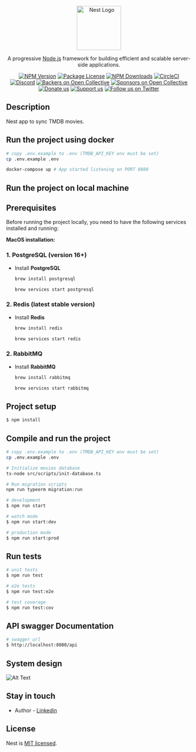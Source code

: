 <p align="center">
  <a href="http://nestjs.com/" target="blank"><img src="https://nestjs.com/img/logo-small.svg" width="120" alt="Nest Logo" /></a>
</p>

[circleci-image]: https://img.shields.io/circleci/build/github/nestjs/nest/master?token=abc123def456
[circleci-url]: https://circleci.com/gh/nestjs/nest

  <p align="center">A progressive <a href="http://nodejs.org" target="_blank">Node.js</a> framework for building efficient and scalable server-side applications.</p>
    <p align="center">
<a href="https://www.npmjs.com/~nestjscore" target="_blank"><img src="https://img.shields.io/npm/v/@nestjs/core.svg" alt="NPM Version" /></a>
<a href="https://www.npmjs.com/~nestjscore" target="_blank"><img src="https://img.shields.io/npm/l/@nestjs/core.svg" alt="Package License" /></a>
<a href="https://www.npmjs.com/~nestjscore" target="_blank"><img src="https://img.shields.io/npm/dm/@nestjs/common.svg" alt="NPM Downloads" /></a>
<a href="https://circleci.com/gh/nestjs/nest" target="_blank"><img src="https://img.shields.io/circleci/build/github/nestjs/nest/master" alt="CircleCI" /></a>
<a href="https://discord.gg/G7Qnnhy" target="_blank"><img src="https://img.shields.io/badge/discord-online-brightgreen.svg" alt="Discord"/></a>
<a href="https://opencollective.com/nest#backer" target="_blank"><img src="https://opencollective.com/nest/backers/badge.svg" alt="Backers on Open Collective" /></a>
<a href="https://opencollective.com/nest#sponsor" target="_blank"><img src="https://opencollective.com/nest/sponsors/badge.svg" alt="Sponsors on Open Collective" /></a>
  <a href="https://paypal.me/kamilmysliwiec" target="_blank"><img src="https://img.shields.io/badge/Donate-PayPal-ff3f59.svg" alt="Donate us"/></a>
    <a href="https://opencollective.com/nest#sponsor"  target="_blank"><img src="https://img.shields.io/badge/Support%20us-Open%20Collective-41B883.svg" alt="Support us"></a>
  <a href="https://twitter.com/nestframework" target="_blank"><img src="https://img.shields.io/twitter/follow/nestframework.svg?style=social&label=Follow" alt="Follow us on Twitter"></a>
</p>
  <!--[![Backers on Open Collective](https://opencollective.com/nest/backers/badge.svg)](https://opencollective.com/nest#backer)
  [![Sponsors on Open Collective](https://opencollective.com/nest/sponsors/badge.svg)](https://opencollective.com/nest#sponsor)-->

## Description

Nest app to sync TMDB movies.

## Run the project using docker
```bash
# copy .env.example to .env (TMDB_API_KEY env must be set)
cp .env.example .env

docker-compose up # App started listening on PORT 8080
```

## Run the project on local machine

## Prerequisites
Before running the project locally, you need to have the following services installed and running:

**MacOS installation:**
### 1. **PostgreSQL** (version 16+)
  - Install **PostgreSQL**

      ```bash
      brew install postgresql

      brew services start postgresql
      ```

### 2. **Redis (latest stable version)**
  - Install **Redis**

      ```bash
      brew install redis

      brew services start redis
      ```

### 2. **RabbitMQ**
  - Install **RabbitMQ**

      ```bash
      brew install rabbitmq

      brew services start rabbitmq
      ```

## Project setup

```bash
$ npm install
```

## Compile and run the project

```bash
# copy .env.example to .env (TMDB_API_KEY env must be set)
cp .env.example .env

# Initialize movies database
ts-node src/scripts/init-database.ts

# Run migration scripts
npm run typeorm migration:run
```

```bash
# development
$ npm run start

# watch mode
$ npm run start:dev

# production mode
$ npm run start:prod
```

## Run tests

```bash
# unit tests
$ npm run test

# e2e tests
$ npm run test:e2e

# test coverage
$ npm run test:cov
```

## API swagger Documentation 

```bash
# swagger url
$ http://localhost:8080/api
```

## System design

![Alt Text](https://pouch.jumpshare.com/preview/9ZS3ohN5JWboHcMJuHuQE9Kz1hftLlcij9FB0Hx7Hk4R-KSBmEF0y7nWtmd0F1Cml4oKn3ZhYNDjwl2f6r2LCE0gO4yG0Ad8YoJDFyYlESg)

## Stay in touch

- Author - [Linkedin](https://www.linkedin.com/in/mahmoud-shaltoot-84611b149/)

## License

Nest is [MIT licensed](https://github.com/nestjs/nest/blob/master/LICENSE).
